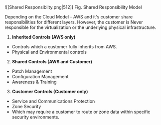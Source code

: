 ![[Shared Responsibilty.png|512]]
Fig. Shared Responsibility Model

Depending on the Cloud Model - AWS and it's customer share responsibilities for different layers. However, the customer is Never responsible for the virtualization or the underlying physical infrastructure.

1. **Inherited Controls (AWS only)**
- Controls which a customer fully inherits from AWS.
- Physical and Environmental controls
2. **Shared Controls (AWS and Customer)**
- Patch Management
- Configuration Management
- Awareness & Training
3. **Customer Controls (Customer only)**
- Service and Communications Protection
- Zone Security
- Which may require a customer to route or zone data within specific security environments.